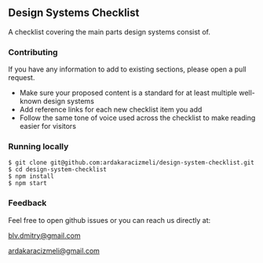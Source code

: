 ## Design Systems Checklist
A checklist covering the main parts design systems consist of.

### Contributing

If you have any information to add to existing sections, please open a pull request.

- Make sure your proposed content is a standard for at least multiple well-known design systems
- Add reference links for each new checklist item you add
- Follow the same tone of voice used across the checklist to make reading easier for visitors

### Running locally
```
$ git clone git@github.com:ardakaracizmeli/design-system-checklist.git
$ cd design-system-checklist
$ npm install
$ npm start
```

### Feedback
Feel free to open github issues or you can reach us directly at:

blv.dmitry@gmail.com

ardakaracizmeli@gmail.com

